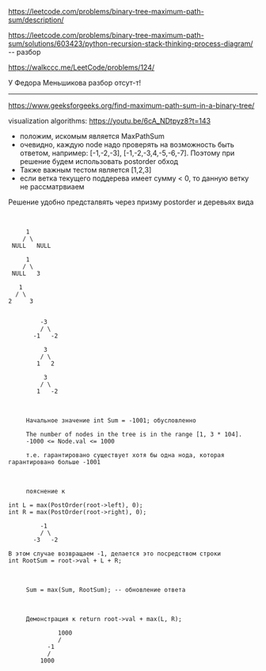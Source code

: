 https://leetcode.com/problems/binary-tree-maximum-path-sum/description/

https://leetcode.com/problems/binary-tree-maximum-path-sum/solutions/603423/python-recursion-stack-thinking-process-diagram/ -- разбор

https://walkccc.me/LeetCode/problems/124/

У Федора Меньшикова разбор отсут-т!


_____

https://www.geeksforgeeks.org/find-maximum-path-sum-in-a-binary-tree/

visualization algorithms: https://youtu.be/6cA_NDtpyz8?t=143

- положим, искомым является MaxPathSum
- очевидно, каждую node надо проверять на возможность быть ответом, например: [-1,-2,-3], [-1,-2,-3,4,-5,-6,-7]. Поэтому при решение будем использовать postorder обход
- Также важным тестом является [1,2,3]
- если ветка текущего поддерева имеет сумму < 0, то данную ветку не рассматрвиаем
<!---
- идея решения заключается в слияние листов в max(root->left->val, root->right->val, 0), перед этим в выполнить MaxPathSum = max(root->left->val, root->right->val)
-->

Решение удобно предсталвять через призму postorder и деревьях вида


<br>

         1
        / \
     NULL   NULL

         1
        / \
     NULL   3

       1
      / \
    2     3


             -3
             / \
           -1   -2  
         
              3
             / \
            1   2  
         
              3
             / \
            1   -2  

<br>

         Начальное значение int Sum = -1001; обусловленно 
         
         The number of nodes in the tree is in the range [1, 3 * 104].
         -1000 <= Node.val <= 1000

         т.е. гарантировано существует хотя бы одна нода, которая гарантировано больше -1001
<br>

         пояснение к

    int L = max(PostOrder(root->left), 0);
    int R = max(PostOrder(root->right), 0);            

             -1
             / \
           -3   -2  

    В этом случае возвращаем -1, делается это посредством строки
    int RootSum = root->val + L + R;

<br>

         Sum = max(Sum, RootSum); -- обновление ответа

<br>

         Демонстрация к return root->val + max(L, R);

                  1000
                  /
               -1
               /
             1000


